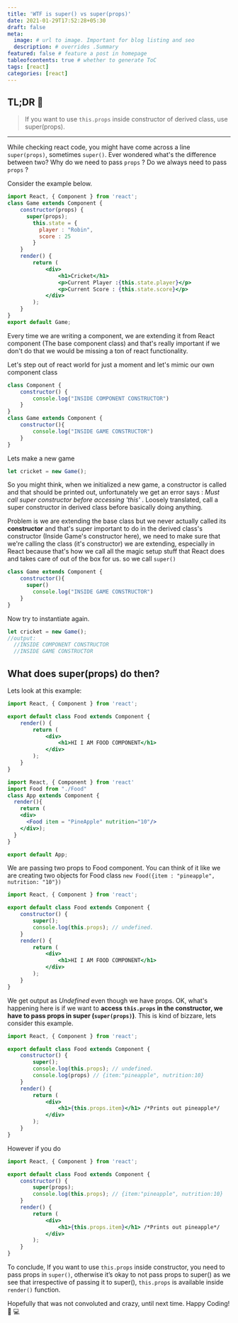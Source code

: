 ```yaml
---
title: 'WTF is super() vs super(props)'
date: 2021-01-29T17:52:28+05:30
draft: false
meta:
  image: # url to image. Important for blog listing and seo
  description: # overrides .Summary
featured: false # feature a post in homepage
tableofcontents: true # whether to generate ToC
tags: [react]
categories: [react]
---
```


<!--  Start Typing... -->

## TL;DR :rocket:

> If you want to use `this.props` inside constructor of derived class, use super(props).

---


While checking react code, you might have come across a line `super(props)`, sometimes `super()`. Ever wondered what's the difference between two? 
Why do we need to pass `props` ? Do we always need to pass `props` ? 


Consider the example below.

```jsx {hl_lines=[2]}
import React, { Component } from 'react';
class Game extends Component {
    constructor(props) {
      super(props);
        this.state = {
          player : "Robin",
          score : 25
        }
    }
    render() {
        return (
            <div>
                <h1>Cricket</h1>
                <p>Current Player :{this.state.player}</p>
                <p>Current Score : {this.state.score}</p>
            </div>
        );
    }
}
export default Game;
```

Every time we are writing a component, we are extending it from React component (The base component class) and that's really important if we don't do that we would be missing a ton of react functionality.

Let's step out of react world for just a moment and let's mimic our own component class

```js
class Component {
    constructor() {
        console.log("INSIDE COMPONENT CONSTRUCTOR")
    }
}
class Game extends Component {
    constructor(){
        console.log("INSIDE GAME CONSTRUCTOR")
    }
}
```

Lets make a new game 

```js
let cricket = new Game();
```

So you might think, when we initialized a new game, a constructor is called and that should be printed out, unfortunately we get an error
says : *Must call super constructor before accessing 'this'* . Loosely translated, call a super constructor in derived class before basically doing anything.


Problem is we are extending the base class but we never actually called its **constructor** and that's super important to do in the derived class's constructor (Inside Game's constructor here), we need to make sure that we're calling the class (it's constructor) we are extending, especially in React because that's how we call all the magic setup stuff that React does and takes care of out of the box for us. so we call `super()` 

```js {hl_lines=[3]}
class Game extends Component {
    constructor(){
      super()
        console.log("INSIDE GAME CONSTRUCTOR")
    }
}
```

Now try to instantiate again.

```js
let cricket = new Game();
//output:
  //INSIDE COMPONENT CONSTRUCTOR
  //INSIDE GAME CONSTRUCTOR
```

## What does super(props) do then?

Lets look at this example: 

```jsx
import React, { Component } from 'react';

export default class Food extends Component {
    render() {
        return (
            <div>
                <h1>HI I AM FOOD COMPONENT</h1>
            </div>
        );
    }
}
```

```jsx
import React, { Component } from 'react'
import Food from "./Food"
class App extends Component {
  render(){
    return (
    <div>
      <Food item = "PineApple" nutrition="10"/>
    </div>);
  }
}

export default App;
```

We are passing two props to Food component. You can think of it like we are creating two objects for Food class `new Food({item : "pineapple", nutrition: "10"})`

```jsx {hl_lines=[6]}
import React, { Component } from 'react';

export default class Food extends Component {
    constructor() {
        super();
        console.log(this.props); // undefined.
    }
    render() {
        return (
            <div>
                <h1>HI I AM FOOD COMPONENT</h1>
            </div>
        );
    }
}
```

We get output as *Undefined*  even though we have props. OK, what's happening here is if we want to **access `this.props` in the constructor, we have to pass props in super (`super(props)`)**. This is kind of bizzare, lets consider this example.

```jsx {hl_lines=[6,11]}
import React, { Component } from 'react';

export default class Food extends Component {
    constructor() {
        super();
        console.log(this.props); // undefined.
        console.log(props) // {item:"pineapple", nutrition:10}
    }
    render() {
        return (
            <div>
                <h1>{this.props.item}</h1> /*Prints out pineapple*/
            </div>
        );
    }
}
```

However if you do

```jsx {hl_lines=[5]}
import React, { Component } from 'react';

export default class Food extends Component {
    constructor() {
        super(props);
        console.log(this.props); // {item:"pineapple", nutrition:10}
    }
    render() {
        return (
            <div>
                <h1>{this.props.item}</h1> /*Prints out pineapple*/
            </div>
        );
    }
}
```


To conclude, If you want to use `this.props` inside constructor, you need to pass props in `super()`, otherwise it’s okay to not pass props to super() as we see that irrespective of passing it to super(), `this.props` is available inside `render()` function.

Hopefully that was not convoluted and crazy, until next time. Happy Coding! :tada: :computer:
